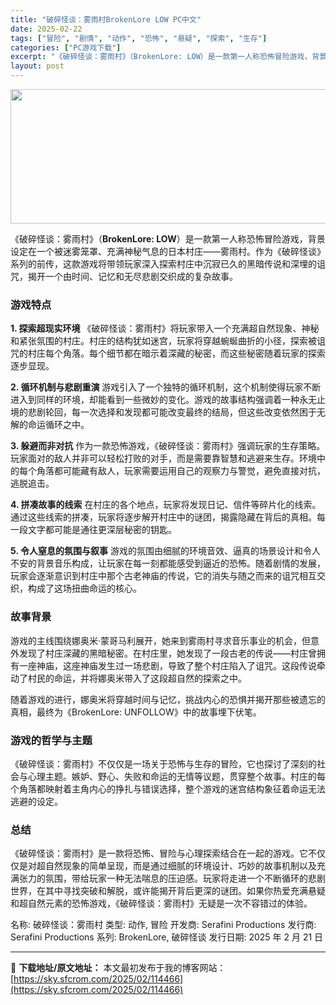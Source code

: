 ```yaml
---
title: "破碎怪谈：雾雨村BrokenLore LOW PC中文"
date: 2025-02-22
tags: ["冒险", "剧情", "动作", "恐怖", "悬疑", "探索", "生存"]
categories: ["PC游戏下载"]
excerpt: "《破碎怪谈：雾雨村》（BrokenLore: LOW）是一款第一人称恐怖冒险游戏，背景设定在一个被迷雾笼罩、充满神秘气息的日本村庄——雾雨村。作为《破碎怪谈》系列的前传，这款游戏将带领玩家深入探索村庄中沉寂已久的黑暗传说和深埋的诅咒，揭开一个由时间、记忆和无尽悲剧交织成的复杂故事。 游戏特点 1. &hellip;"
layout: post
---
```


<img class="aligncenter size-full wp-image-114467" src="https://sky.sfcrom.com/wp-content/uploads/2025/02/2025022208224394.webp" alt="" width="660" height="215" />

《破碎怪谈：雾雨村》（<strong>BrokenLore: LOW</strong>）是一款第一人称恐怖冒险游戏，背景设定在一个被迷雾笼罩、充满神秘气息的日本村庄——雾雨村。作为《破碎怪谈》系列的前传，这款游戏将带领玩家深入探索村庄中沉寂已久的黑暗传说和深埋的诅咒，揭开一个由时间、记忆和无尽悲剧交织成的复杂故事。
<h3>游戏特点</h3>
<strong>1. 探索超现实环境</strong>
《破碎怪谈：雾雨村》将玩家带入一个充满超自然现象、神秘和紧张氛围的村庄。村庄的结构犹如迷宫，玩家将穿越蜿蜒曲折的小径，探索被诅咒的村庄每个角落。每个细节都在暗示着深藏的秘密，而这些秘密随着玩家的探索逐步显现。

<strong>2. 循环机制与悲剧重演</strong>
游戏引入了一个独特的循环机制，这个机制使得玩家不断进入到同样的环境，却能看到一些微妙的变化。游戏的故事结构强调着一种永无止境的悲剧轮回，每一次选择和发现都可能改变最终的结局，但这些改变依然困于无解的命运循环之中。

<strong>3. 躲避而非对抗</strong>
作为一款恐怖游戏，《破碎怪谈：雾雨村》强调玩家的生存策略。玩家面对的敌人并非可以轻松打败的对手，而是需要靠智慧和逃避来生存。环境中的每个角落都可能藏有敌人，玩家需要运用自己的观察力与警觉，避免直接对抗，逃脱追击。

<strong>4. 拼凑故事的线索</strong>
在村庄的各个地点，玩家将发现日记、信件等碎片化的线索。通过这些线索的拼凑，玩家将逐步解开村庄中的谜团，揭露隐藏在背后的真相。每一段文字都可能是通往更深层秘密的钥匙。

<strong>5. 令人窒息的氛围与叙事</strong>
游戏的氛围由细腻的环境音效、逼真的场景设计和令人不安的背景音乐构成，让玩家在每一刻都能感受到逼近的恐怖。随着剧情的发展，玩家会逐渐意识到村庄中那个古老神庙的传说，它的消失与随之而来的诅咒相互交织，构成了这场扭曲命运的核心。
<h3>故事背景</h3>
游戏的主线围绕娜奥米·蒙哥马利展开，她来到雾雨村寻求音乐事业的机会，但意外发现了村庄深藏的黑暗秘密。在村庄里，她发现了一段古老的传说——村庄曾拥有一座神庙，这座神庙发生过一场悲剧，导致了整个村庄陷入了诅咒。这段传说牵动了村民的命运，并将娜奥米带入了这段超自然的探索之中。

随着游戏的进行，娜奥米将穿越时间与记忆，挑战内心的恐惧并揭开那些被遗忘的真相，最终为《BrokenLore: UNFOLLOW》中的故事埋下伏笔。
<h3>游戏的哲学与主题</h3>
《破碎怪谈：雾雨村》不仅仅是一场关于恐怖与生存的冒险，它也探讨了深刻的社会与心理主题。嫉妒、野心、失败和命运的无情等议题，贯穿整个故事。村庄的每个角落都映射着主角内心的挣扎与错误选择，整个游戏的迷宫结构象征着命运无法逃避的设定。
<h3>总结</h3>
《破碎怪谈：雾雨村》是一款将恐怖、冒险与心理探索结合在一起的游戏。它不仅仅是对超自然现象的简单呈现，而是通过细腻的环境设计、巧妙的故事机制以及充满张力的氛围，带给玩家一种无法喘息的压迫感。玩家将走进一个不断循环的悲剧世界，在其中寻找突破和解脱，或许能揭开背后更深的谜团。如果你热爱充满悬疑和超自然元素的恐怖游戏，《破碎怪谈：雾雨村》无疑是一次不容错过的体验。

名称: 破碎怪谈：雾雨村
类型: 动作, 冒险
开发商: Serafini Productions
发行商: Serafini Productions
系列: BrokenLore, 破碎怪谈
发行日期: 2025 年 2 月 21 日

---
📖 **下载地址/原文地址：** 本文最初发布于我的博客网站：[https://sky.sfcrom.com/2025/02/114466](https://sky.sfcrom.com/2025/02/114466)
